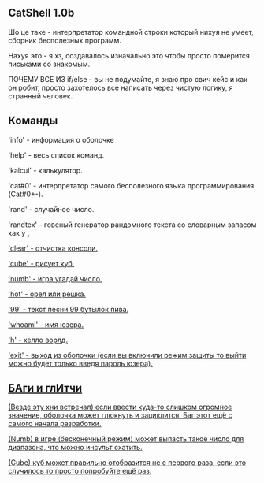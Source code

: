 <h2>CatShell 1.0b</h2>
<p>Шо це таке - интерпретатор командной строки который нихуя не умеет, сборник бесполезных программ.</p>
<p>Нахуя это - я хз, создавалось изначально это чтобы просто померится письками со знакомым.</p>
<p>ПОЧЕМУ ВСЕ ИЗ if/else - вы не подумайте, я знаю про свич кейс и как он робит, просто захотелось все написать через чистую логику, я странный человек.</p>

<h2>Команды</h2>
<p>'info' - информация о оболочке</p>
<p>'help' - весь список команд.</p>
<p>'kalcul' - калькулятор.</p>
<p>'cat#0' - интерпретатор самого бесполезного языка программирования (Cat#0+-).</p>
<p>'rand' - случайное число.</p>
<p>'randtex' - говеный генератор рандомного текста со словарным запасом как у <a href="https://www.youtube.com/@dan55800"Ермакова>.</p>
<p>'clear' - отчистка консоли.</p>
<p>'cube' - рисует куб.</p>
<p>'numb' - игра угадай число.</p>
<p>'hot' - орел или решка.</p>
<p>'99' - текст песни 99 бутылок пива.</p>
<p>'whoami' - имя юзера.</p>
<p>'h' - хелло ворлд.</p>
<p>'exit' - выход из оболочки (если вы включили режим защиты то выйти можно будет только введя пароль юзера).</p>

<h2>БАги и глИтчи</h2>
<p>(Везде эту хни встречал) если ввести куда-то слишком огромное значение, оболочка может глюкнуть и зациклится. Баг этот ещё с самого начала разработки.</p>
<p>(Numb) в игре (бесконечный режим) может выпасть такое число для диапазона, что можно инсульт схатить.</p>
<p>(Cube) куб может правильно отобразится не с первого раза, если это случилось то просто попробуйте ещё раз.</p>
